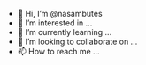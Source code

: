 - 👋 Hi, I’m @nasambutes
- 👀 I’m interested in ...
- 🌱 I’m currently learning ...
- 💞️ I’m looking to collaborate on ...
- 📫 How to reach me ...

<!---
nasambutes/nasambutes is a ✨ special ✨ repository because its `README.md` (this file) appears on your GitHub profile.
You can click the Preview link to take a look at your changes.
--->
